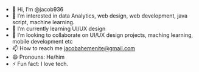- 👋 Hi, I’m @jacob936
- 👀 I’m interested in data Analytics, web design, web development, java script, machine learning.
- 🌱 I’m currently learning UI/UX design 
- 💞️ I’m looking to collaborate on UI/UX design projects, maching learning, mobile development etc
- 📫 How to reach me jacobahemenite@gmail.com
- 😄 Pronouns: He/him
- ⚡ Fun fact: I love tech.

<!---
jacob936/jacob936 is a ✨ special ✨ repository because its `README.md` (this file) appears on your GitHub profile.
You can click the Preview link to take a look at your changes.
--->
